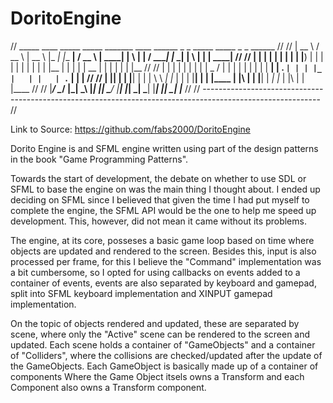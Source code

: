 # DoritoEngine


//  _____     ____    _____    _____   _______    ____      ______   _   _    _____   _____   _   _   ______   //
 // |  __ \   / __ \  |  __ \  |_   _| |__   __|  / __ \    |  ____| | \ | |  / ____| |_   _| | \ | | |  ____|  //
 // | |  | | | |  | | | |__) |   | |      | |    | |  | |   | |__    |  \| | | |  __    | |   |  \| | | |__     //
 // | |  | | | |  | | |  _  /    | |      | |    | |  | |   |  __|   | . ` | | | |_ |   | |   | . ` | |  __|    // 
 // | |__| | | |__| | | | \ \   _| |_     | |    | |__| |   | |____  | |\  | | |__| |  _| |_  | |\  | | |____   //
 // |_____/   \____/  |_|  \_\ |_____|    |_|     \____/    |______| |_| \_|  \_____| |_____| |_| \_| |______   //
 // ----------------------------------------------------------------------------------------------------------- //
 
 Link to Source: https://github.com/fabs2000/DoritoEngine
 
 Dorito Engine is and SFML engine written using part of the design patterns in the book "Game Programming Patterns".
 
 Towards the start of development, the debate on whether to use SDL or SFML to base the engine on was the main thing I thought about. 
 I ended up deciding on SFML since I believed that given the time I had put myself to complete the engine, the SFML API would be the one 
 to help me speed up development. This, however, did not mean it came without its problems.
 
 The engine, at its core, posseses a basic game loop based on time where objects are updated and rendered to the screen. Besides this, input is 
 also processed per frame, for this I believe the "Command" implementation was a bit cumbersome, so I opted for using callbacks on events added to a container of events, events 
 are also separated by keyboard and gamepad, split into SFML keyboard implementation and XINPUT gamepad implementation. 
 
 On the topic of objects rendered and updated, these are separated by scene, where only the "Active" scene can be rendered to the screen and updated. Each scene holds a container of 
 "GameObjects" and a container of "Colliders", where the collisions are checked/updated after the update of the GameObjects. Each GameObject is basically made up of a container of components
 Where the Game Object itsels owns a Transform and each Component also owns a Transform component. 
 
